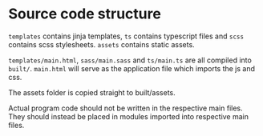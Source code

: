 # Source code structure
`templates` contains jinja templates, `ts` contains typescript files and `scss` contains scss stylesheets. `assets` contains static assets.

`templates/main.html`, `sass/main.sass` and `ts/main.ts` are all compiled into `built/`. `main.html` will serve as the application file which imports the js and css.

The assets folder is copied straight to built/assets.

Actual program code should not be written in the respective main files. They should instead be placed in modules imported into respective main files.
